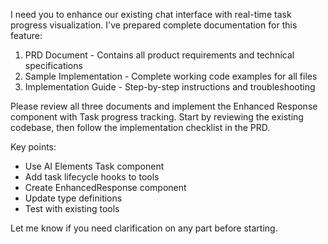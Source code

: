 I need you to enhance our existing chat interface with real-time task progress 
visualization. I've prepared complete documentation for this feature:

1. PRD Document - Contains all product requirements and technical specifications
2. Sample Implementation - Complete working code examples for all files
3. Implementation Guide - Step-by-step instructions and troubleshooting

Please review all three documents and implement the Enhanced Response component 
with Task progress tracking. Start by reviewing the existing codebase, then 
follow the implementation checklist in the PRD.

Key points:
- Use AI Elements Task component
- Add task lifecycle hooks to tools
- Create EnhancedResponse component
- Update type definitions
- Test with existing tools

Let me know if you need clarification on any part before starting.

